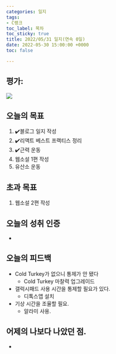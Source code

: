 ```yaml
---
categories: 일지
tags:
- C랭크
toc_label: 목차
toc_sticky: true
title: 2022/05/31 일지(연속 0일)
date: 2022-05-30 15:00:00 +0000
toc: false

---
```

## 평가:

![](/blog/assets/images/c_rank.webp)

## 오늘의 목표

1. :heavy_check_mark:블로그 일지 작성
2. :heavy_check_mark:리액트 베스트 프랙티스 정리
3. :heavy_check_mark:근력 운동
4. 웹소설 1편 작성
5. 유산소 운동

## 초과 목표

1. 웹소설 2편 작성

## 오늘의 성취 인증

* 

## 오늘의 피드백

* Cold Turkey가 없으니 통제가 안 됐다
  * Cold Turkey 마찰력 업그레이드
* 갤럭시패드 사용 시간을 통제할 필요가 있다.
  * 디톡스앱 설치
* 기상 시간을 조율할 필요.
  * 알라미 사용.

## 어제의 나보다 나았던 점.

* 